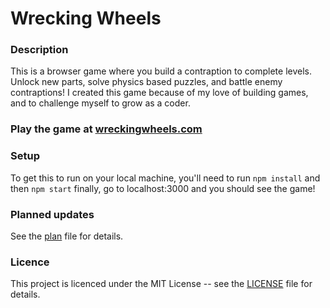 # Wrecking Wheels
### Description
This is a browser game where you build a contraption to complete levels.  Unlock new parts, solve physics based puzzles, and battle enemy contraptions!  I created this game because of my love of building games, and to challenge myself to grow as a coder.  
### Play the game at [wreckingwheels.com](https://wreckingwheels.com)
### Setup
To get this to run on your local machine, you'll need to run
`npm install`
and then
`npm start`
finally, go to localhost:3000 and you should see the game!
### Planned updates
See the [plan](plan.md) file for details.
### Licence
This project is licenced under the MIT License -- see the [LICENSE](LICENSE.txt) file for details.
